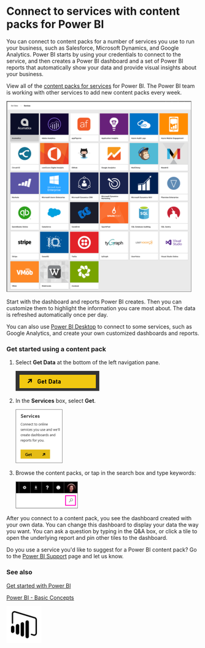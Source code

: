 <properties 
   pageTitle="Connect to services with content packs for Power BI"
   description="Connect to services with content packs for Power BI"
   services="powerbi" 
   documentationCenter="" 
   authors="maggiesMSFT" 
   manager="mblythe" 
   editor=""/>
 
<tags
   ms.service="powerbi"
   ms.devlang="NA"
   ms.topic="article"
   ms.tgt_pltfrm="NA"
   ms.workload="powerbi"
   ms.date="01/21/2016"
   ms.author="maggies"/>

# Connect to services with content packs for Power BI

You can connect to content packs for a number of services you use to run your business, such as Salesforce, Microsoft Dynamics, and Google Analytics. Power BI starts by using your credentials to connect to the service, and then creates a Power BI dashboard and a set of Power BI reports that automatically show your data and provide visual insights about your business. 

View all of the [content packs for services](https://app.powerbi.com/getdata/services) for Power BI. The Power BI team is working with other services to add new content packs every week. 

![](media/powerbi-content-packs-services/PBI_contpk_all.png)

Start with the dashboard and reports Power BI creates. Then you can customize them to highlight the information you care most about. The data is refreshed automatically once per day. 

You can also use [Power BI Desktop](powerbi-desktop-get-the-desktop.md) to connect to some services, such as Google Analytics, and create your own customized dashboards and reports.  

### Get started using a content pack

1.  Select **Get Data** at the bottom of the left navigation pane.

    ![](media/powerbi-content-packs-services/PBI_GetData.png) 

2.  In the **Services** box, select **Get**.

    ![](media/powerbi-content-packs-services/PBI_GetServices.png) 

3.  Browse the content packs, or tap in the search box and type keywords:  

    ![](media/powerbi-content-packs-services/cp_searchbox.png)

After you connect to a content pack, you see the dashboard created with your own data. You can change this dashboard to display your data the way you want. You can ask a question by typing in the Q&A box, or click a tile to open the underlying report and pin other tiles to the dashboard.

Do you use a service you'd like to suggest for a Power BI content pack? Go to the [Power BI Support](https://support.powerbi.com/forums/265200-power-bi) page and let us know.


### See also

[Get started with Power BI](powerbi-service-get-started.md)

[Power BI - Basic Concepts](powerbi-service-basic-concepts.md)

![](media/powerbi-content-pack-google-analytics/PBIproduct_icon_black_GA.png)

